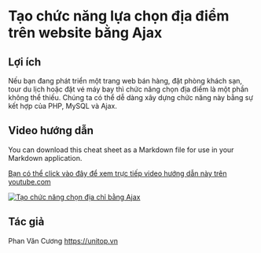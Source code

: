 # Tạo chức năng lựa chọn địa điểm trên website bằng Ajax
## Lợi ích
Nếu bạn đang phát triển một trang web bán hàng, đặt phòng khách sạn, tour du lịch hoặc đặt vé máy bay thì chức năng chọn địa điểm là một phần không thể thiếu. Chúng ta có thể dễ dàng xây dựng chức năng này bằng sự kết hợp của PHP, MySQL và Ajax.
## Video hướng dẫn
You can download this cheat sheet as a Markdown file for use in your Markdown application.

[Bạn có thể click vào đây để xem trực tiếp video hướng dẫn này trên youtube.com](https://www.youtube.com/watch?v=2yu7wmaADnY)


[![Tạo chức năng chọn địa chỉ bằng Ajax](https://img.youtube.com/vi/2yu7wmaADnY/0.jpg)](https://www.youtube.com/watch?v=2yu7wmaADnY)


## Tác giả
Phan Văn Cương
https://unitop.vn
